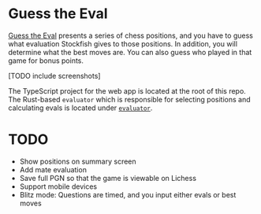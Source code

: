 # Guess the Eval

[Guess the Eval](https://makotoe.github.io/guess-the-eval/) presents a series of chess positions, and you have to guess what evaluation Stockfish gives to those positions. In addition, you will determine what the best moves are. You can also guess who played in that game for bonus points.

[TODO include screenshots]

The TypeScript project for the web app is located at the root of this repo. The Rust-based `evaluator` which is responsible for selecting positions and calculating evals is located under [`evaluator`](evaluator).

# TODO

- Show positions on summary screen
- Add mate evaluation
- Save full PGN so that the game is viewable on Lichess
- Support mobile devices
- Blitz mode: Questions are timed, and you input either evals or best moves
